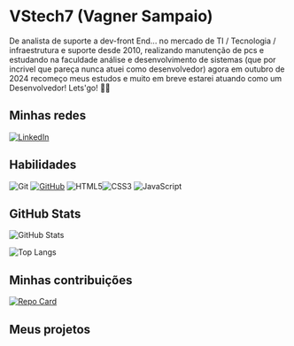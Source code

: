 # VStech7 (Vagner Sampaio)
De analista de suporte a dev-front End... no mercado de TI / Tecnologia / infraestrutura e suporte desde 2010, realizando manutenção de pcs e estudando na faculdade análise e desenvolvimento de sistemas (que por incrivel que pareça nunca atuei como desenvolvedor) agora em outubro de 2024 recomeço meus estudos e muito em breve estarei atuando como um Desenvolvedor! Lets'go! 🚀🚀

## Minhas redes
[![LinkedIn](https://img.shields.io/badge/LinkedIn-023?style=for-the-badge&logo=linkedin&logoColor=167bcc)](https://www.linkedin.com/in/vagner-sampaio/)

## Habilidades
![Git](https://img.shields.io/badge/GIT-E44C30?style=for-the-badge&logo=git&logoColor=white)
[![GitHub](https://img.shields.io/badge/GitHub-100000?style=for-the-badge&logo=github&logoColor=white)](https://github.com/VStech7)
![HTML5](https://img.shields.io/badge/HTML5-E34F26?style=for-the-badge&logo=html5&logoColor=white)![CSS3](https://img.shields.io/badge/CSS3-1572B6?style=for-the-badge&logo=css3&logoColor=white)
![JavaScript](https://img.shields.io/badge/JavaScript-F7DF1E?style=for-the-badge&logo=javascript&logoColor=black)

## GitHub Stats
![GitHub Stats](https://github-readme-stats.vercel.app/api?username=VStech7&theme=transparent&bg_color=023&border_color=30A3DC&show_icons=true&icon_color=167bcc&title_color=05feff&text_color=FFF)

![Top Langs](https://github-readme-stats-git-masterrstaa-rickstaa.vercel.app/api/top-langs/?username=VStech7&layout=compact&bg_color=000&border_color=30A3DC&title_color=05feff&text_color=FFF)

## Minhas contribuições
[![Repo Card](https://github-readme-stats.vercel.app/api/pin/?username=VStech7&repo=dio-lab-open-source&bg_color=000&border_color=30A3DC&show_icons=true&icon_color=30A3DC&title_color=E94D5F&text_color=FFF)](https://github.com/SEUUSERNAME/SEUREPOSITORIO)

## Meus projetos

